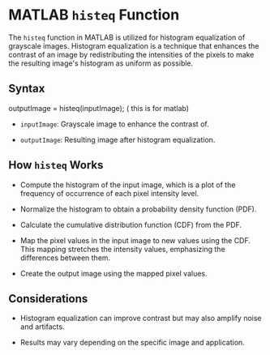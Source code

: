 # MATLAB `histeq` Function

The `histeq` function in MATLAB is utilized for histogram equalization of grayscale images. Histogram equalization is a technique that enhances the contrast of an image by redistributing the intensities of the pixels to make the resulting image's histogram as uniform as possible.

## Syntax

outputImage = histeq(inputImage); ( this is for matlab)

- `inputImage`: Grayscale image to enhance the contrast of.

- `outputImage`: Resulting image after histogram equalization.

## How `histeq` Works

- Compute the histogram of the input image, which is a plot of the frequency of occurrence of each pixel intensity level.

- Normalize the histogram to obtain a probability density function (PDF).

- Calculate the cumulative distribution function (CDF) from the PDF.

- Map the pixel values in the input image to new values using the CDF. This mapping stretches the intensity values, emphasizing the differences between them.

- Create the output image using the mapped pixel values.

## Considerations

- Histogram equalization can improve contrast but may also amplify noise and artifacts.

- Results may vary depending on the specific image and application.
